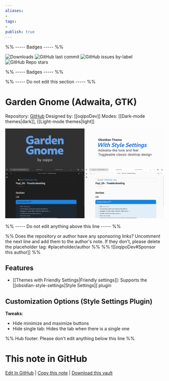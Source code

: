 ```yaml
---
aliases:
- 
tags: 
- 
publish: true
---
```


%% ----- Badges ----- %%

![Downloads](https://img.shields.io/badge/downloads-6075-573E7A?style=for-the-badge&logo=)
![GitHub last commit](https://img.shields.io/github/last-commit/oqipoDev/garden-gnome-obsidian?color=573E7A&label=last%20update&logo=github&style=for-the-badge)
![GitHub issues by-label](https://img.shields.io/github/issues/oqipoDev/garden-gnome-obsidian/help%20wanted?color=573E7A&logo=github&style=for-the-badge) 
![GitHub Repo stars](https://img.shields.io/github/stars/oqipoDev/garden-gnome-obsidian?color=573E7A&logo=github&style=for-the-badge)

%% ----- Badges ----- %%

%% ----- Do not edit this section ----- %%

# Garden Gnome (Adwaita, GTK)

Repository: [GitHub](https://github.com/oqipoDev/garden-gnome-obsidian)
Designed by: [[oqipoDev]]
Modes: [[Dark-mode themes|dark]], [[Light-mode themes|light]]



![screenshot](https://github.com/oqipoDev/garden-gnome-obsidian/raw/HEAD/img/thumb.png)

%% ----- Do not edit anything above this line ----- %% 

%% Does the repository or author have any sponsoring links? Uncomment the next line and add them to the author's note. If they don't, please delete the placeholder tag: #placeholder/author %%
%% ![[oqipoDev#Sponsor this author]] %%


## Features

- [[Themes with Friendly Settings|Friendly settings]]: Supports the [[obsidian-style-settings|Style Settings]] plugin

## Customization Options (Style Settings Plugin) 

**Tweaks**: 
- Hide minimize and maximize buttons
- Hide single tab: Hides the tab when there is a single one


%% Hub footer: Please don't edit anything below this line %%

# This note in GitHub

<span class="git-footer">[Edit In GitHub](https://github.dev/obsidian-community/obsidian-hub/blob/main/02%20-%20Community%20Expansions/02.05%20All%20Community%20Expansions/Themes/Garden%20Gnome%20%28Adwaita%2C%20GTK%29.md "git-hub-edit-note") | [Copy this note](https://raw.githubusercontent.com/obsidian-community/obsidian-hub/main/02%20-%20Community%20Expansions/02.05%20All%20Community%20Expansions/Themes/Garden%20Gnome%20%28Adwaita%2C%20GTK%29.md "git-hub-copy-note") | [Download this vault](https://github.com/obsidian-community/obsidian-hub/archive/refs/heads/main.zip "git-hub-download-vault") </span>
